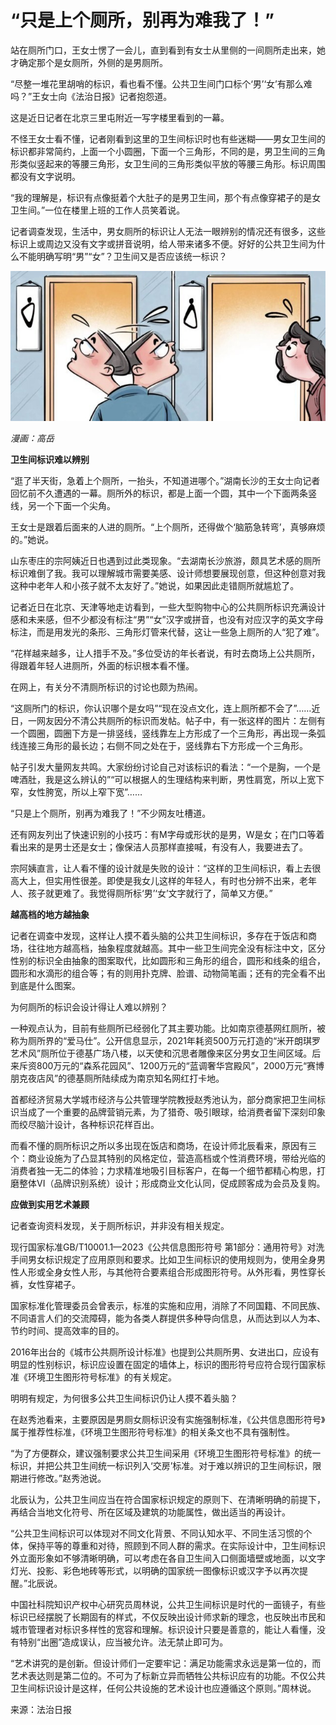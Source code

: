 # “只是上个厕所，别再为难我了！”

站在厕所门口，王女士愣了一会儿，直到看到有女士从里侧的一间厕所走出来，她才确定那个是女厕所，外侧的是男厕所。

“尽整一堆花里胡哨的标识，看也看不懂。公共卫生间门口标个‘男’‘女’有那么难吗？”王女士向《法治日报》记者抱怨道。

这是近日记者在北京三里屯附近一写字楼里看到的一幕。

不怪王女士看不懂，记者刚看到这里的卫生间标识时也有些迷糊——男女卫生间的标识都非常简约，上面一个小圆圈，下面一个三角形，不同的是，男卫生间的三角形类似竖起来的等腰三角形，女卫生间的三角形类似平放的等腰三角形。标识周围都没有文字说明。

“我的理解是，标识有点像挺着个大肚子的是男卫生间，那个有点像穿裙子的是女卫生间。”一位在楼里上班的工作人员笑着说。

记者调查发现，生活中，男女厕所的标识让人无法一眼辨别的情况还有很多，这些标识上或周边又没有文字或拼音说明，给人带来诸多不便。好好的公共卫生间为什么不能明确写明“男”“女”？卫生间又是否应该统一标识？

![42f6f27908fa0fdf9d109141965fd724.jpg](https://raw.githubusercontent.com/qqhsx/qqnews_image/main/2024/03/21/“只是上个厕所，别再为难我了！”/42f6f27908fa0fdf9d109141965fd724.jpg)

_漫画：高岳_

**卫生间标识难以辨别**

“逛了半天街，急着上个厕所，一抬头，不知道进哪个。”湖南长沙的王女士向记者回忆前不久遭遇的一幕。厕所外的标识，都是上面一个圆，其中一个下面两条竖线，另一个下面一个尖角。

王女士是跟着后面来的人进的厕所。“上个厕所，还得做个‘脑筋急转弯’，真够麻烦的。”她说。

山东枣庄的宗阿姨近日也遇到过此类现象。“去湖南长沙旅游，颇具艺术感的厕所标识难倒了我。我可以理解城市需要美感、设计师想要展现创意，但这种创意对我这种中老年人和小孩子就不太友好了。”她说，如果因此走错厕所就尴尬了。

记者近日在北京、天津等地走访看到，一些大型购物中心的公共厕所标识充满设计感和未来感，但不少都没有标注“男”“女”汉字或拼音，也没有对应汉字的英文字母标注，而是用发光的条形、三角形灯管来代替，这让一些急上厕所的人“犯了难”。

“花样越来越多，让人措手不及。”多位受访的年长者说，有时去商场上公共厕所，得跟着年轻人进厕所，外面的标识根本看不懂。

在网上，有关分不清厕所标识的讨论也颇为热闹。

“这厕所门的标识，你认识哪个是女吗”“现在没点文化，连上厕所都不会了”……近日，一网友因分不清公共厕所的标识而发帖。帖子中，有一张这样的图片：左侧有一个圆圈，圆圈下方是一排竖线，竖线靠左上方形成了一个三角形，再出现一条弧线连接三角形的最长边；右侧不同之处在于，竖线靠右下方形成一个三角形。

帖子引发大量网友共鸣。大家纷纷讨论自己对该标识的看法：“一个是胸，一个是啤酒肚，我是这么辨认的”“可以根据人的生理结构来判断，男性肩宽，所以上宽下窄，女性胯宽，所以上窄下宽”……

“只是上个厕所，别再为难我了！”不少网友吐槽道。

还有网友列出了快速识别的小技巧：有M字母或形状的是男，W是女；在门口等着看出来的是男士还是女士；像保洁人员那样直接喊，有没有人，我要进去了。

宗阿姨直言，让人看不懂的设计就是失败的设计：“这样的卫生间标识，看上去很高大上，但实用性很差。即使是我女儿这样的年轻人，有时也分辨不出来，老年人、孩子就更难了。我觉得厕所标‘男’‘女’文字就行了，简单又方便。”

**越高档的地方越抽象**

记者在调查中发现，这样让人摸不着头脑的公共卫生间标识，多存在于饭店和商场，往往地方越高档，抽象程度就越高。其中一些卫生间完全没有标注中文，区分性别的标识全由抽象的图案取代，比如圆形和三角形的组合，圆形和线条的组合，圆形和水滴形的组合等；有的则用扑克牌、脸谱、动物简笔画；还有的完全看不出到底是什么图案。

为何厕所的标识会设计得让人难以辨别？

一种观点认为，目前有些厕所已经弱化了其主要功能。比如南京德基网红厕所，被称为厕所界的“爱马仕”。公开信息显示，2021年耗资500万元打造的“米开朗琪罗艺术风”厕所位于德基广场八楼，以天使和沉思者雕像来区分男女卫生间区域。后来斥资800万元的“森系花园风”、1200万元的“蓝调奢华宫殿风”，2000万元“赛博朋克夜店风”的德基厕所陆续成为南京知名网红打卡地。

首都经济贸易大学城市经济与公共管理学院教授赵秀池认为，部分商家把卫生间标识当成了一个重要的品牌营销元素，为了猎奇、吸引眼球，给消费者留下深刻印象而绞尽脑汁设计，各种标识花样百出。

而看不懂的厕所标识之所以多出现在饭店和商场，在设计师北辰看来，原因有三个：商业设施为了凸显其特别的风格定位，营造高档或个性消费环境，带给光临的消费者独一无二的体验；力求精准地吸引目标客户，在每一个细节都精心构思，打磨整体VI（品牌识别系统）设计；形成商业文化认同，促成顾客成为会员及复购。

**应做到实用艺术兼顾**

记者查询资料发现，关于厕所标识，并非没有相关规定。

现行国家标准GB/T10001.1—2023《公共信息图形符号
第1部分：通用符号》对洗手间男女标识规定了应用原则和要求。比如卫生间标识的使用规则为，使用全身男性人形或全身女性人形，与其他符合要素组合形成图形符号。从外形看，男性穿长裤，女性穿裙子。

国家标准化管理委员会曾表示，标准的实施和应用，消除了不同国籍、不同民族、不同语言人们的交流障碍，能为各类人群提供多种导向信息，从而达到以人为本、节约时间、提高效率的目的。

2016年出台的《城市公共厕所设计标准》也提到公共厕所男、女进出口，应设有明显的性别标识，标识应设置在固定的墙体上，标识的图形符号应符合现行国家标准《环境卫生图形符号标准》的有关规定。

明明有规定，为何很多公共卫生间标识仍让人摸不着头脑？

在赵秀池看来，主要原因是男厕女厕标识没有实施强制标准，《公共信息图形符号》属于推荐性标准，《环境卫生图形符号标准》的相关条文也不具有强制性。

“为了方便群众，建议强制要求公共卫生间采用《环境卫生图形符号标准》的统一标识，并把公共卫生间统一标识列入‘交房’标准。对于难以辨识的卫生间标识，限期进行修改。”赵秀池说。

北辰认为，公共卫生间应当在符合国家标识规定的原则下、在清晰明确的前提下，再结合当地文化符号、所在区域及建筑的功能属性，做出适当的再设计。

“公共卫生间标识可以体现对不同文化背景、不同认知水平、不同生活习惯的个体，保持平等的尊重和对待，照顾到不同人群的需求。在实际设计中，卫生间标识外立面形象如不够清晰明确，可以考虑在各自卫生间入口侧面墙壁或地面，以文字灯光、投影、彩色地砖等形式，以明确的国家统一图像标识或汉字予以再次提醒。”北辰说。

中国社科院知识产权中心研究员周林说，公共卫生间标识是时代的一面镜子，有些标识已经摆脱了长期固有的样式，不仅反映出设计师求新的理念，也反映出市民和城市管理者对标识多样性的宽容和理解。标识设计只要是善意的，能让人看懂，没有特别“出圈”造成误认，应当被允许。法无禁止即可为。

“艺术讲究的是创新。但设计师们一定要牢记：满足功能需求永远是第一位的，而艺术表达则是第二位的。不可为了标新立异而牺牲公共标识应有的功能。不仅公共卫生间标识设计是这样，任何公共设施的艺术设计也应遵循这个原则。”周林说。

来源：法治日报

